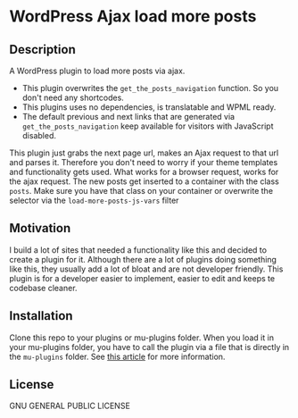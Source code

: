 # WordPress Ajax load more posts

## Description

A WordPress plugin to load more posts via ajax.
- This plugin overwrites the `get_the_posts_navigation` function. So you don't need any shortcodes.
- This plugins uses no dependencies, is translatable and WPML ready. 
- The default previous and next links that are generated via `get_the_posts_navigation` keep available for visitors with JavaScript disabled.

This plugin just grabs the next page url, makes an Ajax request to that url and parses it. Therefore you don't need to worry if your theme templates and functionality gets used. What works for a browser request, works for the ajax request. The new posts get inserted to a container with the class `posts`. Make sure you have that class on your container or overwrite the selector via the `load-more-posts-js-vars` filter

## Motivation

I build a lot of sites that needed a functionality like this and decided to create a plugin for it. Although there are a lot of plugins doing something like this, they usually add a lot of bloat and are not developer friendly. This plugin is for a developer easier to implement, easier to edit and keeps te codebase cleaner.

## Installation

Clone this repo to your plugins or mu-plugins folder. When you load it in your mu-plugins folder, you have to call the plugin via a file that is directly in the `mu-plugins` folder. See [this article](https://www.sitepoint.com/wordpress-mu-plugins/) for more information.

## License

GNU GENERAL PUBLIC LICENSE
